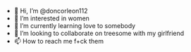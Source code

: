- 👋 Hi, I’m @doncorleon112
- 👀 I’m interested in women
- 🌱 I’m currently learning love to somebody 
- 💞️ I’m looking to collaborate on treesome with my girlfriend 
- 📫 How to reach me f+ck them 

<!---
doncorleon112/doncorleon112 is a ✨ special ✨ repository because its `README.md` (this file) appears on your GitHub profile.
You can click the Preview link to take a look at your changes.
--->
